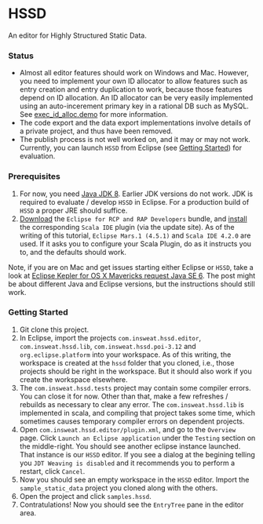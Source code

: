 # HSSD
An editor for Highly Structured Static Data.

### Status

 * Almost all editor features should work on Windows and Mac. However, you need to implement your own ID allocator to allow features such as entry creation and entry duplication to work, because those features depend on ID allocation. An ID allocator can be very easily implemented using an auto-incerement primary key in a rational DB such as MySQL. See [exec_id_alloc.demo](https://github.com/insweat/hssd/blob/master/sample_static_data/exec_id_alloc.demo) for more information.
 * The code export and the data export implementations involve details of a private project, and thus have been removed.
 * The publish process is not well worked on, and it may or may not work. Currently, you can launch `HSSD` from Eclipse (see [Getting Started](#GettingStarted)) for evaluation.

### Prerequisites

 1. For now, you need [Java JDK 8](http://www.oracle.com/technetwork/cn/java/javase/downloads/index.html). Earlier JDK versions do not work. JDK is required to evaluate / develop `HSSD` in Eclipse. For a production build of `HSSD` a proper JRE should suffice.
 2. [Download](www.eclipse.org/downloads) the `Eclipse for RCP and RAP Developers` bundle, and [install](http://scala-ide.org/download/current.html) the corresponding `Scala IDE` plugin (via the update site). As of the writing of this tutorial, `Eclipse Mars.1 (4.5.1)` and `Scala IDE 4.2.0` are used. If it asks you to configure your Scala Plugin, do as it instructs you to, and the defaults should work.
 
Note, if you are on Mac and get issues starting either Eclipse or `HSSD`, take a look at [Eclipse Kepler for OS X Mavericks request Java SE 6](http://stackoverflow.com/questions/19563766/eclipse-kepler-for-os-x-mavericks-request-java-se-6). The post might be about different Java and Eclipse versions, but the instructions should still work.

### Getting Started<a name="GettingStarted"></a>
 
 1. Git clone this project.
 2. In Eclipse, import the projects `com.insweat.hssd.editor`, `com.insweat.hssd.lib`, `com.insweat.hssd.poi-3.12` and `org.eclipse.platform` into your workspace. As of this writing, the workspace is created at the `hssd` folder that you cloned, i.e., those projects should be right in the workspace. But it should also work if you create the workspace elsewhere.
 3. The `com.insweat.hssd.tests` project may contain some compiler errors. You can close it for now. Other than that, make a few refreshes / rebuilds as necessary to clear any error. The `com.insweat.hssd.lib` is implemented in scala, and compiling that project takes some time, which sometimes causes temporary compiler errors on dependent projects.
 4. Open `com.insweat.hssd.editor/plugin.xml`, and go to the `Overview` page. Click `Launch an Eclipse application` under the `Testing` section on the middle-right. You should see another eclipse instance launched. That instance is our `HSSD` editor. If you see a dialog at the begining telling you `JDT Weaving is disabled` and it recommends you to perform a restart, click `Cancel`.
 5. Now you should see an empty workspace in the `HSSD` editor. Import the `sample_static_data` project you cloned along with the others.
 6. Open the project and click `samples.hssd`.
 7. Contratulations! Now you should see the `EntryTree` pane in the editor area.
